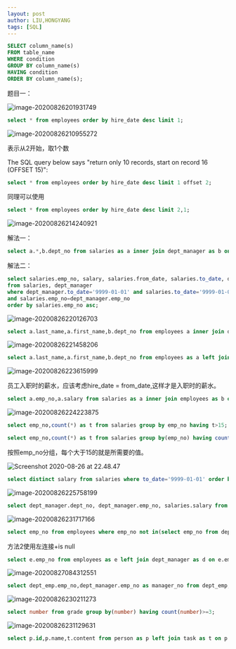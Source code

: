 ```yaml
---
layout: post
author: LIU,HONGYANG
tags: [SQL]
---
```






```sql
SELECT column_name(s)
FROM table_name
WHERE condition
GROUP BY column_name(s)
HAVING condition
ORDER BY column_name(s);
```





题目一：

![image-20200826201931749](https://tva1.sinaimg.cn/large/007S8ZIlgy1gi4haxqo21j31520u0win.jpg)



```sql
select * from employees order by hire_date desc limit 1;
```





![image-20200826210955272](https://tva1.sinaimg.cn/large/007S8ZIlgy1gi4ird5gq5j30y70u0n0w.jpg)



表示从2开始，取1个数

The SQL query below says "return only 10 records, start on record 16 (OFFSET 15)":



```sql
select * from employees order by hire_date desc limit 1 offset 2;
```



同理可以使用



 ```sql
select * from employees order by hire_date desc limit 2,1;
 ```



![image-20200826214240921](https://tva1.sinaimg.cn/large/007S8ZIlgy1gi4jpg6doqj30u00uz43n.jpg)





解法一：



```sql
select a.*,b.dept_no from salaries as a inner join dept_manager as b on a.emp_no = b.emp_no where a.to_date='9999-01-01'and b.to_date='9999-01-01' order by a.emp_no asc;
```





解法二：

```sql
select salaries.emp_no, salary, salaries.from_date, salaries.to_date, dept_no
from salaries, dept_manager
where dept_manager.to_date='9999-01-01' and salaries.to_date='9999-01-01'
and salaries.emp_no=dept_manager.emp_no
order by salaries.emp_no asc;
```





![image-20200826220126703](https://tva1.sinaimg.cn/large/007S8ZIlgy1gi4k8z36xpj30r80xyaec.jpg)





```sql
select a.last_name,a.first_name,b.dept_no from employees a inner join dept_emp b on a.emp_no=b.emp_no;
```





![image-20200826221458206](https://tva1.sinaimg.cn/large/007S8ZIlgy1gi4kn2u5wfj30q60y6n1n.jpg)



```sql
select a.last_name,a.first_name,b.dept_no from employees as a left join dept_emp as b on a.emp_no = b.emp_no;
```





![image-20200826223615999](https://tva1.sinaimg.cn/large/007S8ZIlgy1gi4l98ahjjj30r60xotdw.jpg)



 员工入职时的薪水，应该考虑hire_date = from_date,这样才是入职时的薪水。

```sql
select a.emp_no,a.salary from salaries as a inner join employees as b on a.emp_no = b.emp_no where b.hire_date = a.from_date order by a.emp_no desc;
```







![image-20200826224223875](https://tva1.sinaimg.cn/large/007S8ZIlgy1gi4lfkvobqj30qe0rkdi7.jpg)



```sql
select emp_no,count(*) as t from salaries group by emp_no having t>15;

select emp_no,count(*) as t from salaries group by(emp_no) having count(*)>15;
```



按照emp_no分组，每个大于15的就是所需要的值。



![Screenshot 2020-08-26 at 22.48.47](https://tva1.sinaimg.cn/large/007S8ZIlgy1gi4lmhcoqdj30r00rkacu.jpg)



```sql
select distinct salary from salaries where to_date='9999-01-01' order by salary desc;
```







![image-20200826225758199](https://tva1.sinaimg.cn/large/007S8ZIlgy1gi4lvsd00yj30u00ve0x8.jpg)





```sql
select dept_manager.dept_no, dept_manager.emp_no, salaries.salary from dept_manager, salaries where dept_manager.emp_no= salaries.emp_no and dept_manager.to_date='9999-01-01' and salaries.to_date='9999-01-01';
```



![image-20200826231717166](https://tva1.sinaimg.cn/large/007S8ZIlgy1gi4mfw6ejnj30q20la41l.jpg)



```sql
select emp_no from employees where emp_no not in(select emp_no from dept_manager);
```



方法2使用左连接+is null



```sql
select e.emp_no from employees as e left join dept_manager as d on e.emp_no = d.emp_no where dept_no is null;
```









![image-20200827084312551](https://tva1.sinaimg.cn/large/007S8ZIlgy1gi52sqe9z0j30qm0vg7ar.jpg)



```sql
select dept_emp.emp_no,dept_manager.emp_no as manager_no from dept_emp,dept_manager where dept_emp.dept_no=dept_manager.dept_no and dept_manager.to_date='9999-01-01' and dept_emp.emp_no not in(select emp_no from dept_manager);
```









![image-20200826230211273](https://tva1.sinaimg.cn/large/007S8ZIlgy1gi4m06yb4oj30q80v8whv.jpg)

```sql
select number from grade group by(number) having count(number)>=3;
```





![image-20200826231129631](https://tva1.sinaimg.cn/large/007S8ZIlgy1gi4m9v77hoj30qs0z2q7r.jpg)



```sql
select p.id,p.name,t.content from person as p left join task as t on p.id=t.person_id order by p.id asc;
```

